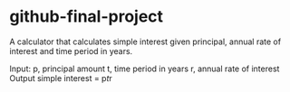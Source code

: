 # github-final-project
A calculator that calculates simple interest given principal, annual rate of interest and time period in years.

Input: 
   p, principal amount 
   t, time period in years 
   r, annual rate of interest 
Output 
   simple interest = p*t*r 
